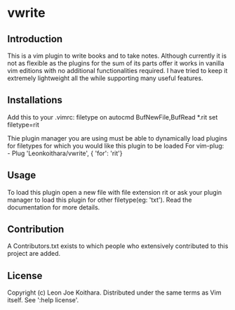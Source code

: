 # vwrite

## Introduction

This is a vim plugin to write books and to take notes. Although currently it is not as 
flexible as the plugins for the sum of its parts offer it works in vanilla vim editions
with no additional functionalities required. I have tried to keep it extremely
lightweight all the while supporting many useful features.

## Installations

Add this to your .vimrc:
	filetype on
	autocmd BufNewFile,BufRead *.rit set filetype=rit

Thie plugin manager you are using must be able to dynamically load plugins for filetypes
for which you would like this plugin to be loaded
For vim-plug:
	- Plug 'Leonkoithara/vwrite', { 'for': 'rit'}

## Usage

To load this plugin open a new file with file extension rit or ask your plugin manager to 
load this plugin for other filetype(eg: 'txt').
Read the documentation for more details.

## Contribution

A Contributors.txt exists to which people who extensively contributed to this project are 
added.

## License

Copyright (c) Leon Joe Koithara. Distributed under the same terms as Vim itself.
See ':help license'.
